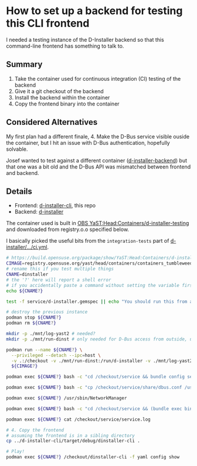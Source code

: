 # How to set up a backend for testing this CLI frontend

I needed a testing instance of the D-Installer backend so that this
command-line frontend has something to talk to.

## Summary

1. Take the container used for continuous integration (CI) testing of the
   backend
2. Give it a git checkout of the backend
3. Install the backend within the container
4. Copy the frontend binary into the container

## Considered Alternatives

My first plan had a different finale, 4. Make the D-Bus service visible
ouside the container, but I hit an issue with D-Bus authentication, hopefully
solvable.

Josef wanted to test against a different container ([d-installer-backend][]) but that one was a
bit old and the D-Bus API was mismatched between frontend and backend.

[d-installer-backend]: https://build.opensuse.org/package/show/YaST:Head:Containers/d-installer-backend

## Details

- Frontend: [d-installer-cli][], this repo
- Backend:  [d-installer][]

[d-installer-cli]: https://github.com/yast/d-installer-cli
[d-installer]: https://github.com/yast/d-installer

The container used is built in
[OBS YaST:Head:Containers/d-installer-testing](d-installer-testing) and
downloaded from registry.o.o specified below.

[d-installer-testing]: https://build.opensuse.org/package/show/YaST:Head:Containers/d-installer-testing

I basically picked the useful bits from the `integration-tests` part
of [d-installer/.../ci.yml][ci.yml].

[ci.yml]: https://github.com/yast/d-installer/blob/25462f57ab695d6910beb59ff0b21a7afaeda47e/.github/workflows/ci.yml


```sh
# https://build.opensuse.org/package/show/YaST:Head:Containers/d-installer-testing
CIMAGE=registry.opensuse.org/yast/head/containers/containers_tumbleweed/opensuse/dinstaller-testing:latest
# rename this if you test multiple things
CNAME=dinstaller
# the '?' here will report a shell error
# if you accidentally paste a command without setting the variable first
echo ${CNAME?}

test -f service/d-installer.gemspec || echo "You should run this from a checkout of d-installer"

# destroy the previous instance
podman stop ${CNAME?}
podman rm ${CNAME?}

mkdir -p ./mnt/log-yast2 # needed?
mkdir -p ./mnt/run-dinst # only needed for D-Bus access from outside, unused now

podman run --name ${CNAME?} \
  --privileged --detach --ipc=host \
  -v .:/checkout -v ./mnt/run-dinst:/run/d-installer -v ./mnt/log-yast2:/var/log/YaST2 \
  ${CIMAGE?}

podman exec ${CNAME?} bash -c "cd /checkout/service && bundle config set --local path 'vendor/bundle' && bundle install"

podman exec ${CNAME?} bash -c "cp /checkout/service/share/dbus.conf /usr/share/dbus-1/system.d/org.opensuse.DInstaller.conf"

podman exec ${CNAME?} /usr/sbin/NetworkManager

podman exec ${CNAME?} bash -c "cd /checkout/service && (bundle exec bin/d-installer > service.log 2>&1 &)"

podman exec ${CNAME?} cat /checkout/service/service.log

# 4. Copy the frontend
# assuming the frontend is in a sibling directory
cp ../d-installer-cli/target/debug/dinstaller-cli .

# Play!
podman exec ${CNAME?} /checkout/dinstaller-cli -f yaml config show
```
